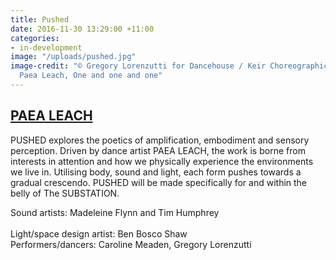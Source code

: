 ```yaml
---
title: Pushed
date: 2016-11-30 13:29:00 +11:00
categories:
- in-development
image: "/uploads/pushed.jpg"
image-credit: "© Gregory Lorenzutti for Dancehouse / Keir Choreographic Award 2016.
  Paea Leach, One and one and one"
---
```


## [PAEA LEACH](http://www.paealeach.com)

PUSHED explores the poetics of amplification, embodiment and sensory perception. Driven by dance artist PAEA LEACH, the work is borne from interests in attention and how we physically experience the environments we live in. Utilising body, sound and light, each form pushes towards a gradual crescendo. PUSHED will be made specifically for and within the belly of The SUBSTATION. 

Sound artists: Madeleine Flynn and Tim Humphrey<br>   
Light/space design artist: Ben Bosco Shaw<br>
Performers/dancers: Caroline Meaden, Gregory Lorenzutti  
